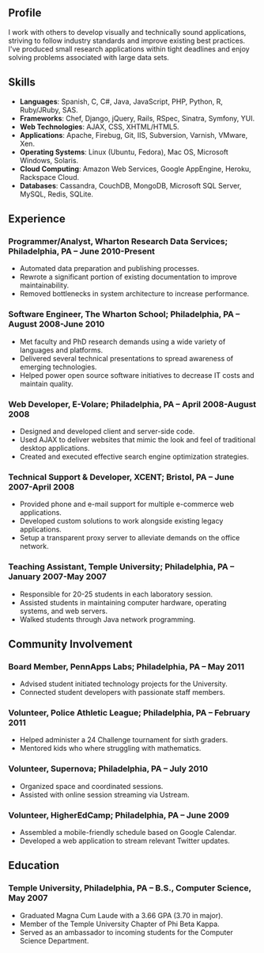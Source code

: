 ## Profile ##

I work with others to develop visually and technically sound applications,
striving to follow industry standards and improve existing best practices.
I've produced small research applications within tight deadlines and enjoy
solving problems associated with large data sets.

## Skills ##

* __Languages__: Spanish, C, C#, Java, JavaScript, PHP, Python, R, Ruby/JRuby, SAS.
* __Frameworks__: Chef, Django, jQuery, Rails, RSpec, Sinatra, Symfony, YUI.
* __Web Technologies__: AJAX, CSS, XHTML/HTML5.
* __Applications__: Apache, Firebug, Git, IIS, Subversion, Varnish, VMware, Xen.
* __Operating Systems__: Linux (Ubuntu, Fedora), Mac OS, Microsoft Windows, Solaris.
* __Cloud Computing__: Amazon Web Services, Google AppEngine, Heroku, Rackspace Cloud.
* __Databases__: Cassandra, CouchDB, MongoDB, Microsoft SQL Server, MySQL, Redis, SQLite.

## Experience ##

### Programmer/Analyst, Wharton Research Data Services; Philadelphia, PA – June 2010-Present ###

* Automated data preparation and publishing processes.
* Rewrote a significant portion of existing documentation to improve maintainability.
* Removed bottlenecks in system architecture to increase performance.

### Software Engineer, The Wharton School; Philadelphia, PA – August 2008-June 2010 ###

* Met faculty and PhD research demands using a wide variety of languages and platforms.
* Delivered several technical presentations to spread awareness of emerging technologies.
* Helped power open source software initiatives to decrease IT costs and maintain quality.

### Web Developer, E-Volare; Philadelphia, PA – April 2008-August 2008 ###

* Designed and developed client and server-side code.
* Used AJAX to deliver websites that mimic the look and feel of traditional desktop applications.
* Created and executed effective search engine optimization strategies.

### Technical Support & Developer, XCENT; Bristol, PA – June 2007-April 2008 ###

* Provided phone and e-mail support for multiple e-commerce web applications.
* Developed custom solutions to work alongside existing legacy applications.
* Setup a transparent proxy server to alleviate demands on the office network. 

### Teaching Assistant, Temple University; Philadelphia, PA – January 2007-May 2007 ###

* Responsible for 20-25 students in each laboratory session.
* Assisted students in maintaining computer hardware, operating systems, and web servers.
* Walked students through Java network programming.

## Community Involvement ##

### Board Member, PennApps Labs; Philadelphia, PA – May 2011 ###

* Advised student initiated technology projects for the University.
* Connected student developers with passionate staff members.

### Volunteer, Police Athletic League; Philadelphia, PA – February 2011 ###

* Helped administer a 24 Challenge tournament for sixth graders.
* Mentored kids who where struggling with mathematics.

### Volunteer, Supernova; Philadelphia, PA – July 2010 ###

* Organized space and coordinated sessions.
* Assisted with online session streaming via Ustream.

### Volunteer, HigherEdCamp; Philadelphia, PA – June 2009 ###

* Assembled a mobile-friendly schedule based on Google Calendar.
* Developed a web application to stream relevant Twitter updates.

## Education ##

### Temple University, Philadelphia, PA – B.S., Computer Science, May 2007 ###

* Graduated Magna Cum Laude with a 3.66 GPA (3.70 in major).
* Member of the Temple University Chapter of Phi Beta Kappa.
* Served as an ambassador to incoming students for the Computer Science Department.
